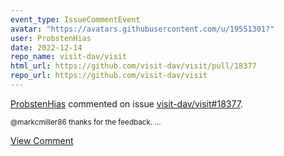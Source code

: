 ```yaml
---
event_type: IssueCommentEvent
avatar: "https://avatars.githubusercontent.com/u/19551301?"
user: ProbstenHias
date: 2022-12-14
repo_name: visit-dav/visit
html_url: https://github.com/visit-dav/visit/pull/18377
repo_url: https://github.com/visit-dav/visit
---
```


<a href='https://github.com/ProbstenHias' target='_blank'>ProbstenHias</a> commented on issue <a href='https://github.com/visit-dav/visit/pull/18377' target='_blank'>visit-dav/visit#18377</a>.

<small>@markcmiller86 thanks for the feedback....</small>

<a href='https://github.com/visit-dav/visit/pull/18377' target='_blank'>View Comment</a>